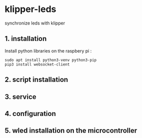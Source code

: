 # klipper-leds
synchronize leds with klipper

## 1. installation

Install python libraries on the raspbery pi :
```
sudo apt install python3-venv python3-pip
pip3 install websocket-client
```

## 2. script installation

## 3. service

## 4. configuration

## 5. wled installation on the microcontroller
